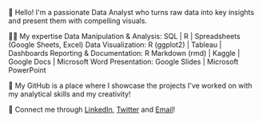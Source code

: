 👋 Hello! I'm a passionate Data Analyst who turns raw data into key insights and present them with compelling visuals.

👨‍💻 My expertise
    Data Manipulation & Analysis: SQL | R | Spreadsheets (Google Sheets, Excel)
    Data Visualization: R (ggplot2) | Tableau | Dashboards
    Reporting & Documentation: R Markdown (rmd) | Kaggle | Google Docs | Microsoft Word
    Presentation: Google Slides | Microsoft PowerPoint

🚀 My GitHub is a place where I showcase the projects I've worked on with my analytical skills and my creativity!

 💬 Connect me through [LinkedIn](https://www.linkedin.com/in/immanueldavid-r/), [Twitter](https://www.x.com/immanueldavid_r) and [Email](mailto:r.immanueldavidraj@gmail.com)!

